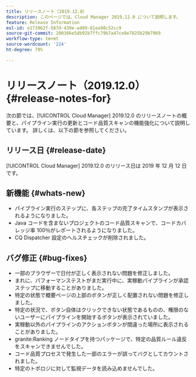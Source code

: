 ```yaml
---
title: リリースノート（2019.12.0）
description: このページでは、Cloud Manager 2019.12.0 について説明します。
feature: Release Information
exl-id: e173962f-587d-439e-a499-81ea98c52cc9
source-git-commit: 200366e5db92b7ffc79b7a47ce8e7825b29b7969
workflow-type: tm+mt
source-wordcount: '224'
ht-degree: 79%

---
```


# リリースノート（2019.12.0） {#release-notes-for}

次の節では、[!UICONTROL Cloud Manager] 2019.12.0 のリリースノートの概要と、パイプライン実行の更新とコード品質スキャンの機能強化について説明しています。
詳しくは、以下の節を参照してください。

## リリース日 {#release-date}

[!UICONTROL Cloud Manager] 2019.12.0 のリリース日は 2019 年 12 月 12 日です。

## 新機能 {#whats-new}

* パイプライン実行のステップに、各ステップの完了タイムスタンプが表示されるようになりました。
* Java コードを含まないプロジェクトのコード品質スキャンで、コードカバレッジ率 100％がレポートされるようになりました。
* CQ Dispatcher 設定のヘルスチェックが削除されました。

## バグ修正 {#bug-fixes}

* 一部のブラウザーで日付が正しく表示されない問題を修正しました。
* まれに、パフォーマンステストがまだ実行中に、実稼動パイプラインが承認ステップに移動することがありました。
* 特定の状態で概要ページの上部のボタンが正しく配置されない問題を修正しました。
* 特定の状況で、ボタン自体はクリックできない状態であるものの、権限のないユーザーにパイプラインを開始するボタンが表示されていました。
* 実稼動以外のパイプラインのアクションボタンが間違った場所に表示されることがありました。
* granite:Ranking ノードタイプを持つパッケージで、特定の品質ルール違反をスキャンできませんでした。
* コード品質プロセスで発生した一部のエラーが誤ってバグとしてカウントされました。
* 特定のトポロジに対して監視データを読み込めませんでした。
